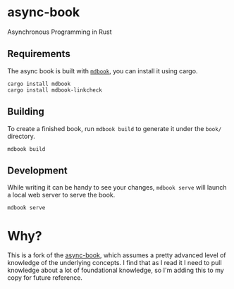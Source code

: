 # async-book
Asynchronous Programming in Rust

## Requirements
The async book is built with [`mdbook`], you can install it using cargo.

```
cargo install mdbook
cargo install mdbook-linkcheck
```

[`mdbook`]: https://github.com/rust-lang/mdBook

## Building

To create a finished book, run `mdbook build` to generate it under the `book/`
directory.

```
mdbook build
```

## Development

While writing it can be handy to see your changes, `mdbook serve` will launch a
local web server to serve the book.

```
mdbook serve
```

# Why?

This is a fork of the [async-book](https://github.com/rust-lang/async-book),
which assumes a pretty advanced level of knowledge of the underlying concepts.
I find that as I read it I need to pull knowledge about a lot of foundational
knowledge, so I'm adding this to my copy for future reference.
